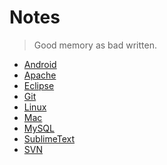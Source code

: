 Notes
===
>Good memory as bad written.

- [Android](Android/readme.md)
- [Apache](apache/readme.md)
- [Eclipse](eclipse/readme.md)
- [Git](Git/readme.md)
- [Linux](linux/readme.md)
- [Mac](mac/readme.md)
- [MySQL](mysql/readme.md)
- [SublimeText](SublimeText/readme.md)
- [SVN](svn/readme.md)